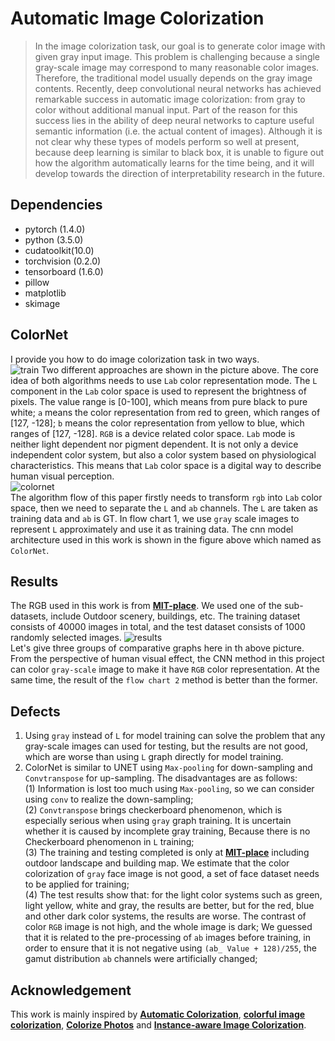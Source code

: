 # Automatic Image Colorization  
>In the image colorization task, our goal is to generate color image with given gray input image. This problem is challenging because a single gray-scale image may correspond to many reasonable color images. Therefore, the traditional model usually depends on the gray image contents.
Recently, deep convolutional neural networks has achieved remarkable success in automatic image colorization: from gray to color without additional manual input. Part of the reason for this success lies in the ability of deep neural networks to capture useful semantic information (i.e. the actual content of images). Although it is not clear why these types of models perform so well at present, because deep learning is similar to black box, it is unable to figure out how the algorithm automatically learns for the time being, and it will develop towards the direction of interpretability research in the future.


## Dependencies
+ pytorch (1.4.0)
+ python (3.5.0)
+ cudatoolkit(10.0)
+ torchvision (0.2.0)
+ tensorboard (1.6.0)
+ pillow
+ matplotlib
+ skimage

## ColorNet  
I provide you how to do image colorization task in two ways.  
![train](https://github.com/TheDetial/Make-Fashion/tree/master/Automatic-Image-Colorization/flows/train.png)
Two different approaches are shown in the picture above. The core idea of both algorithms needs to use `Lab` color representation mode. The `L` component in the `Lab` color space is used to represent the brightness of pixels. The value range is [0-100], which means from pure black to pure white; `a` means the color representation from red to green, which ranges of [127, -128]; `b` means the color representation from yellow to blue, which ranges of [127, -128]. `RGB` is a device related color space. `Lab` mode is neither light dependent nor pigment dependent. It is not only a device independent color system, but also a color system based on physiological characteristics. This means that `Lab` color space is a digital way to describe human visual perception.  
![colornet](https://github.com/TheDetial/Make-Fashion/tree/master/Automatic-Image-Colorization/flows/colorNet.png)  
The algorithm flow of this paper firstly needs to transform `rgb` into `Lab` color space, then we need to separate the `L` and `ab` channels. 
The `L` are taken as training data and `ab`	is GT. In flow chart 1, we use `gray` scale images to represent `L` approximately and use it as training data. The cnn model architecture used in this work is shown in the figure above which named as `ColorNet`.  

## Results  
The RGB used in this work is from **[MIT-place](http://places.csail.mit.edu/)**. We used one of the sub-datasets, include Outdoor scenery, buildings, etc. The training dataset consists of 40000 images in total, and the test dataset consists of 1000 randomly selected images.
![results](https://github.com/TheDetial/Make-Fashion/tree/master/Automatic-Image-Colorization/flows/results.png)  
Let's give three groups of comparative graphs here in th above picture. From the perspective of human visual effect, the CNN method in this project can color `gray-scale` image to make it have `RGB` color representation. At the same time, the result of the `flow chart 2` method is better than the former.

## Defects
1. Using `gray` instead of `L` for model training can solve the problem that any gray-scale images can used for testing, but the results are not good, which are worse than using `L` graph directly for model training.  
2. ColorNet is similar to UNET using `Max-pooling` for down-sampling and `Convtranspose` for up-sampling. The disadvantages are as follows:  
(1) Information is lost too much using `Max-pooling`, so we can consider using `conv` to realize the down-sampling;  
(2) `Convtranspose` brings checkerboard phenomenon, which is especially serious when using `gray` graph training. It is uncertain whether it is caused by incomplete gray training, Because there is no Checkerboard phenomenon in `L` training;  
(3) The training and testing completed is only at **[MIT-place](http://places.csail.mit.edu/)** including outdoor landscape and building map. We estimate that the color colorization of `gray` face image is not good, a set of face dataset needs to be applied for training;  
(4) The test results show that: for the light color systems such as green, light yellow, white and gray, the results are better, but for the red, blue and other dark color systems, the results are worse. The contrast of color `RGB` image is not high, and the whole image is dark; We guessed that it is related to the pre-processing of `ab` images before training, in order to ensure that it is not negative using `(ab_ Value + 128)/255`, the gamut distribution `ab` channels were artificially changed;

## Acknowledgement
This work is mainly inspired by **[Automatic Colorization](https://tinyclouds.org/colorize/)**, **[colorful image colorization](https://arxiv.org/pdf/1603.08511.pdf)**, **[Colorize Photos](https://demos.algorithmia.com/colorize-photos)** and **[Instance-aware Image Colorization](https://deepai.org/publication/instance-aware-image-colorization)**.
